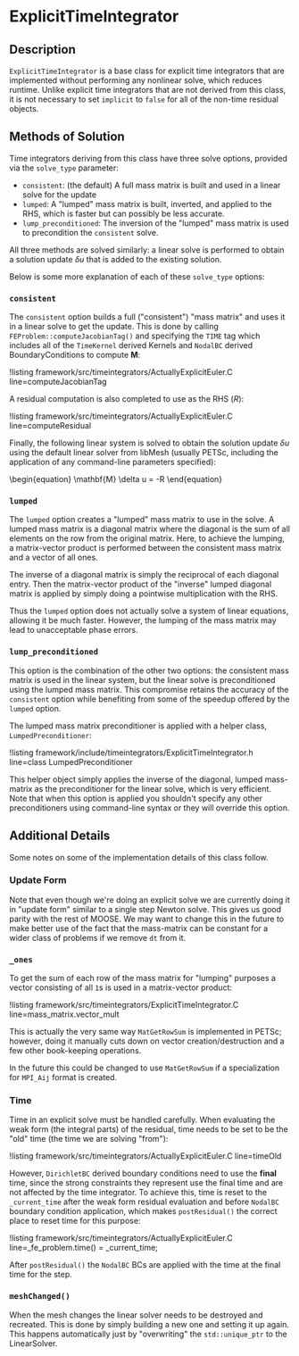 # ExplicitTimeIntegrator

## Description

`ExplicitTimeIntegrator` is a base class for explicit time integrators that are
implemented without performing any nonlinear solve, which reduces runtime. Unlike
explicit time integrators that are not derived from this class, it is not
necessary to set `implicit` to `false` for all of the non-time residual objects.

## Methods of Solution

Time integrators deriving from this class have three solve options, provided via
the `solve_type` parameter:

- `consistent`: (the default) A full mass matrix is built and used in a linear solve for the update
- `lumped`: A "lumped" mass matrix is built, inverted, and applied to the RHS, which
  is faster but can possibly be less accurate.
- `lump_preconditioned`: The inversion of the "lumped" mass matrix is used to
  precondition the `consistent` solve.

All three methods are solved similarly: a linear solve is performed to obtain a
solution update $\delta u$ that is added to the existing solution.

Below is some more explanation of each of these `solve_type` options:

### `consistent`

The `consistent` option builds a full ("consistent") "mass matrix" and uses it
in a linear solve to get the update.  This is done by calling
`FEProblem::computeJacobianTag()` and specifying the `TIME` tag which includes
all of the `TimeKernel` derived Kernels and `NodalBC` derived BoundaryConditions
to compute $\mathbf{M}$:

!listing framework/src/timeintegrators/ActuallyExplicitEuler.C line=computeJacobianTag

A residual computation is also completed to use as the RHS ($R$):

!listing framework/src/timeintegrators/ActuallyExplicitEuler.C line=computeResidual

Finally, the following linear system is solved to obtain the solution update
$\delta u$ using the default linear solver from libMesh (usually PETSc, including
the application of any command-line parameters specified):

\begin{equation}
\mathbf{M} \delta u = -R
\end{equation}

### `lumped`

The `lumped` option creates a "lumped" mass matrix to use in the solve.  A lumped mass matrix is a diagonal matrix where the diagonal is the sum of all elements on the row from the original matrix.
Here, to achieve the lumping, a matrix-vector product is performed between the
consistent mass matrix and a vector of all ones.

The inverse of a diagonal matrix is simply the reciprocal of each diagonal entry.
Then the matrix-vector product of the "inverse" lumped diagonal matrix is applied by simply doing a pointwise multiplication with the RHS.

Thus the `lumped` option does not actually solve a system of linear equations,
allowing it be much faster. However, the lumping of the mass matrix may lead to
unacceptable phase errors.

### `lump_preconditioned`

This option is the combination of the other two options: the consistent mass matrix
is used in the linear system, but the linear solve is preconditioned using the
lumped mass matrix. This compromise retains the accuracy of the `consistent`
option while benefiting from some of the speedup offered by the `lumped` option.

The lumped mass matrix preconditioner is applied with a helper class, `LumpedPreconditioner`:

!listing framework/include/timeintegrators/ExplicitTimeIntegrator.h line=class LumpedPreconditioner

This helper object simply applies the inverse of the diagonal, lumped
mass-matrix as the preconditioner for the linear solve, which is very
efficient. Note that when this option is applied you shouldn't specify any other
preconditioners using command-line syntax or they will override this option.

## Additional Details

Some notes on some of the implementation details of this class follow.

### Update Form

Note that even though we're doing an explicit solve we are currently doing it in
"update form" similar to a single step Newton solve.  This gives us good parity
with the rest of MOOSE.  We may want to change this in the future to make better
use of the fact that the mass-matrix can be constant for a wider class of
problems if we remove `dt` from it.

### `_ones`

To get the sum of each row of the mass matrix for "lumping" purposes a vector consisting of all `1`s is used in a matrix-vector product:

!listing framework/src/timeintegrators/ExplicitTimeIntegrator.C line=mass_matrix.vector_mult

This is actually the very same way `MatGetRowSum` is implemented in PETSc; however,
doing it manually cuts down on vector creation/destruction and a few other book-keeping operations.

In the future this could be changed to use `MatGetRowSum` if a specialization for `MPI_Aij` format is created.

### Time

Time in an explicit solve must be handled carefully. When evaluating the weak
form (the integral parts) of the residual, time needs to be set to be the "old"
time (the time we are solving "from"):

!listing framework/src/timeintegrators/ActuallyExplicitEuler.C line=timeOld

However, `DirichletBC` derived boundary conditions need to use the **final** time,
since the strong constraints they represent use the final time and are not affected
by the time integrator. To achieve this, time is reset to the `_current_time` after
the weak form residual evaluation and before `NodalBC` boundary condition application,
which makes `postResidual()` the correct place to reset time for this purpose:

!listing framework/src/timeintegrators/ActuallyExplicitEuler.C line=_fe_problem.time() = _current_time;

After `postResidual()` the `NodalBC` BCs are applied with the time at the final time for the step.

### `meshChanged()`

When the mesh changes the linear solver needs to be destroyed and recreated.
This is done by simply building a new one and setting it up again.  This happens
automatically just by "overwriting" the `std::unique_ptr` to the LinearSolver.

